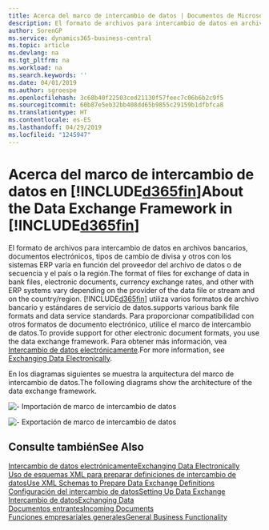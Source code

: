 ```yaml
---
title: Acerca del marco de intercambio de datos | Documentos de Microsoft
description: El formato de archivos para intercambio de datos en archivos bancarios, documentos electrónicos, tipos de cambio de divisa y otros con los sistemas ERP varía en función del proveedor del archivo de datos o de secuencia y el país o la región.
author: SorenGP
ms.service: dynamics365-business-central
ms.topic: article
ms.devlang: na
ms.tgt_pltfrm: na
ms.workload: na
ms.search.keywords: ''
ms.date: 04/01/2019
ms.author: sgroespe
ms.openlocfilehash: 3c68b40f22503ced21130f57feec7c06b6b2c9f5
ms.sourcegitcommit: 60b87e5eb32bb408dd65b9855c29159b1dfbfca8
ms.translationtype: HT
ms.contentlocale: es-ES
ms.lasthandoff: 04/29/2019
ms.locfileid: "1245947"
---
```

# <a name="about-the-data-exchange-framework-in-included365finincludesd365finmdmd"></a><span data-ttu-id="6e2ef-103">Acerca del marco de intercambio de datos en [!INCLUDE[d365fin](includes/d365fin_md.md)]</span><span class="sxs-lookup"><span data-stu-id="6e2ef-103">About the Data Exchange Framework in [!INCLUDE[d365fin](includes/d365fin_md.md)]</span></span>
<span data-ttu-id="6e2ef-104">El formato de archivos para intercambio de datos en archivos bancarios, documentos electrónicos, tipos de cambio de divisa y otros con los sistemas ERP varía en función del proveedor del archivo de datos o de secuencia y el país o la región.</span><span class="sxs-lookup"><span data-stu-id="6e2ef-104">The format of files for exchange of data in bank files, electronic documents, currency exchange rates, and other with ERP systems vary depending on the provider of the data file or stream and on the country/region.</span></span> [!INCLUDE[d365fin](includes/d365fin_md.md)] <span data-ttu-id="6e2ef-105">utiliza varios formatos de archivo bancario y estándares de servicio de datos.</span><span class="sxs-lookup"><span data-stu-id="6e2ef-105">supports various bank file formats and data service standards.</span></span> <span data-ttu-id="6e2ef-106">Para proporcionar compatibilidad con otros formatos de documento electrónico, utilice el marco de intercambio de datos.</span><span class="sxs-lookup"><span data-stu-id="6e2ef-106">To provide support for other electronic document formats, you use the data exchange framework.</span></span> <span data-ttu-id="6e2ef-107">Para obtener más información, vea [Intercambio de datos electrónicamente](across-data-exchange.md).</span><span class="sxs-lookup"><span data-stu-id="6e2ef-107">For more information, see [Exchanging Data Electronically](across-data-exchange.md).</span></span>    

 <span data-ttu-id="6e2ef-108">En los diagramas siguientes se muestra la arquitectura del marco de intercambio de datos.</span><span class="sxs-lookup"><span data-stu-id="6e2ef-108">The following diagrams show the architecture of the data exchange framework.</span></span>  

 ![&#45; Importación de marco de intercambio de datos](media/across-data-exchange/dataexchangeframework_import.png)  

 ![&#45; Exportación de marco de intercambio de datos](media/across-data-exchange/dataexchangeframework_export.png)  

## <a name="see-also"></a><span data-ttu-id="6e2ef-111">Consulte también</span><span class="sxs-lookup"><span data-stu-id="6e2ef-111">See Also</span></span>  
[<span data-ttu-id="6e2ef-112">Intercambio de datos electrónicamente</span><span class="sxs-lookup"><span data-stu-id="6e2ef-112">Exchanging Data Electronically</span></span>](across-data-exchange.md)  
[<span data-ttu-id="6e2ef-113">Uso de esquemas XML para preparar definiciones de intercambio de datos</span><span class="sxs-lookup"><span data-stu-id="6e2ef-113">Use XML Schemas to Prepare Data Exchange Definitions</span></span>](across-how-to-use-xml-schemas-to-prepare-data-exchange-definitions.md)  
[<span data-ttu-id="6e2ef-114">Configuración del intercambio de datos</span><span class="sxs-lookup"><span data-stu-id="6e2ef-114">Setting Up Data Exchange</span></span>](across-set-up-data-exchange.md)  
[<span data-ttu-id="6e2ef-115">Intercambio de datos</span><span class="sxs-lookup"><span data-stu-id="6e2ef-115">Exchanging Data</span></span>](across-exchange-data.md)  
[<span data-ttu-id="6e2ef-116">Documentos entrantes</span><span class="sxs-lookup"><span data-stu-id="6e2ef-116">Incoming Documents</span></span>](across-income-documents.md)  
[<span data-ttu-id="6e2ef-117">Funciones empresariales generales</span><span class="sxs-lookup"><span data-stu-id="6e2ef-117">General Business Functionality</span></span>](ui-across-business-areas.md)  
